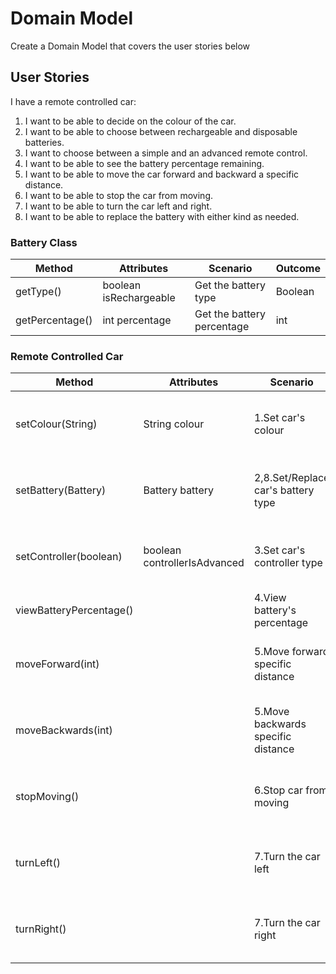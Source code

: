# Domain Model
Create a Domain Model that covers the user stories below

## User Stories
I have a remote controlled car:
1. I want to be able to decide on the colour of the car.
2. I want to be able to choose between rechargeable and disposable batteries.
3. I want to choose between a simple and an advanced remote control.
4. I want to be able to see the battery percentage remaining.
5. I want to be able to move the car forward and backward a specific distance.
6. I want to be able to stop the car from moving.
7. I want to be able to turn the car left and right.
8. I want to be able to replace the battery with either kind as needed.

### Battery Class

| Method          | Attributes             | Scenario                   | Outcome |
|-----------------|------------------------|----------------------------|---------|
| getType()       | boolean isRechargeable | Get the battery type       | Boolean |
| getPercentage() | int percentage         | Get the battery percentage | int     |

### Remote Controlled Car

| Method                  | Attributes                   | Scenario                           | Outcome                        |
|-------------------------|------------------------------|------------------------------------|--------------------------------|
| setColour(String)       | String colour                | 1.Set car's colour                 | No Return Value, Print Message |
| setBattery(Battery)     | Battery battery              | 2,8.Set/Replace car's battery type | No Return Value, Print Message |
| setController(boolean)  | boolean controllerIsAdvanced | 3.Set car's controller type        | No return Value, Print Message |
| viewBatteryPercentage() |                              | 4.View battery's percentage        | int                            |
| moveForward(int)        |                              | 5.Move forward specific distance   | No return Value, Print Message | 
| moveBackwards(int)      |                              | 5.Move backwards specific distance | No return Value, Print Message |
| stopMoving()            |                              | 6.Stop car from moving             | No return Value, Print Message |
| turnLeft()              |                              | 7.Turn the car left                | No return Value, Print Message |
| turnRight()             |                              | 7.Turn the car right               | No return Value, Print Message |

